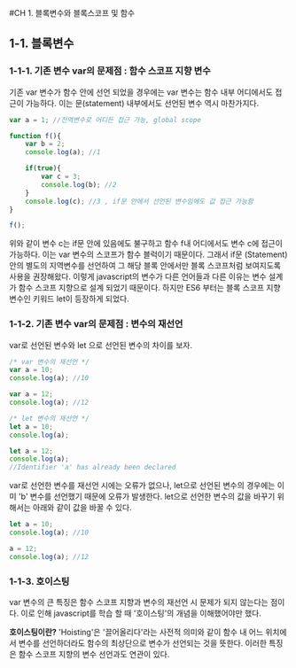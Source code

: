#CH 1. 블록변수와 블록스코프 및 함수

## 1-1. 블록변수

### 1-1-1. 기존 변수 var의 문제점 : 함수 스코프 지향 변수
기존 var 변수가 함수 안에 선언 되었을 경우에는 var  변수는 함수 내부 어디에서도 접근이 가능하다.
이는 문(statement) 내부에서도 선언된 변수 역시 마찬가지다.

```js
var a = 1; //전역변수로 어디든 접근 가능, global scope

function f(){
	var b = 2;
	console.log(a); //1

	if(true){
		var c = 3;
		console.log(b); //2
	}
	console.log(c); //3 , if문 안에서 선언된 변수임에도 값 접근 가능함
}

f();
```

위와 같이 변수 c는 if문 안에 있음에도 불구하고 함수 f내 어디에서도 변수 c에 접근이 가능하다. 이는 var 변수의 스코프가 함수 블럭이기 때문이다. 그래서 if문 (Statement) 안의 별도의 지역변수를 선언하여 그 해당 블록 안에서만 블록 스코프처럼 보여지도록 사용을 권장해왔다.
 이렇게 javascript의 변수가 다른 언어들과 다른 이유는 변수 설계가 함수 스코프 지향으로 설계 되었기 때문이다. 하지만 ES6 부터는 블록 스코프 지향 변수인 키워드 let이 등장하게 되었다.

### 1-1-2. 기존 변수 var의 문제점 : 변수의 재선언
var로 선언된 변수와 let 으로 선언된 변수의 차이를 보자.

```js
/* var 변수의 재선언 */
var a = 10;
console.log(a); //10

var a = 12;
console.log(a); //12
```

```js
/* let 변수의 재선언 */
let a = 10;
console.log(a);

let a = 12;
console.log(a);
//Identifier 'a' has already been declared
```
var로 선언한 변수를 재선언 시에는 오류가 없으나, let으로 선언된 변수의 경우에는 이미 'b' 변수를 선언했기 때문에 오류가 발생한다. let으로 선언한 변수의 값을 바꾸기 위해서는 아래와 같이 값을 바꿀 수 있다.

```js
let a = 10;
console.log(a); //10

a = 12;
console.log(a); //12
```

### 1-1-3. 호이스팅
var 변수의 큰 특징은 함수 스코프 지향과 변수의 재선언 시 문제가 되지 않는다는 점이다. 이로 인해 javascript를 학습 할 때 '호이스팅'의 개념을 이해했어야만 했다.

**호이스팅이란?**
'Hoisting'은 '끌어올리다'라는 사전적 의미와 같이 함수 내 어느 위치에서 변수를 선언하더라도 함수의 최상단으로 변수가 선언되는 것을 뜻한다. 이러한 특징은 함수 스코프 지향의 변수 선언과도 연관이 있다.
